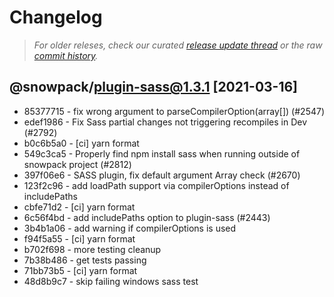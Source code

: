 # Changelog

> *For older releses, check our curated [release update thread](https://github.com/snowpackjs/snowpack/discussions/1183) or the raw [commit history](https://github.com/snowpackjs/snowpack/commits/main/plugins/plugin-sass).*

## @snowpack/plugin-sass@1.3.1 [2021-03-16]

* 85377715 - fix wrong argument to parseCompilerOption(array[]) (#2547) <Danzo7>
* edef1986 - Fix Sass partial changes not triggering recompiles in Dev (#2792) <Mark Miller>
* b0c6b5a0 - [ci] yarn format <matthewp>
* 549c3ca5 - Properly find npm install sass when running outside of snowpack project (#2812) <Matthew Phillips>
* 397f06e6 - SASS plugin, fix default argument Array check (#2670) <Leon Montealegre>
* 123f2c96 - add loadPath support via compilerOptions instead of includePaths 
* cbfe71d2 - [ci] yarn format 
* 6c56f4bd - add includePaths option to plugin-sass (#2443) <Danzo7>
* 3b4b1a06 - add warning if compilerOptions is used 
* f94f5a55 - [ci] yarn format 
* b702f698 - more testing cleanup 
* 7b38b486 - get tests passing 
* 71bb73b5 - [ci] yarn format 
* 48d8b9c7 - skip failing windows sass test 